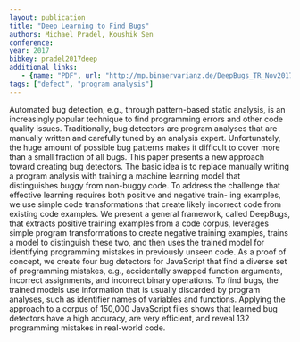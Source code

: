 ```yaml
---
layout: publication
title: "Deep Learning to Find Bugs"
authors: Michael Pradel, Koushik Sen
conference: 
year: 2017
bibkey: pradel2017deep
additional_links:
   - {name: "PDF", url: "http://mp.binaervarianz.de/DeepBugs_TR_Nov2017.pdf"}
tags: ["defect", "program analysis"]
---
```

Automated bug detection, e.g., through pattern-based static
analysis, is an increasingly popular technique to find programming errors and other code quality issues. Traditionally,
bug detectors are program analyses that are manually written and carefully tuned by an analysis expert. Unfortunately,
the huge amount of possible bug patterns makes it difficult
to cover more than a small fraction of all bugs. This paper
presents a new approach toward creating bug detectors. The
basic idea is to replace manually writing a program analysis
with training a machine learning model that distinguishes
buggy from non-buggy code. To address the challenge that
effective learning requires both positive and negative train-
ing examples, we use simple code transformations that create likely incorrect code from existing code examples. We
present a general framework, called DeepBugs, that extracts
positive training examples from a code corpus, leverages
simple program transformations to create negative training
examples, trains a model to distinguish these two, and then
uses the trained model for identifying programming mistakes in previously unseen code. As a proof of concept, we
create four bug detectors for JavaScript that find a diverse set
of programming mistakes, e.g., accidentally swapped function arguments, incorrect assignments, and incorrect binary
operations. To find bugs, the trained models use information
that is usually discarded by program analyses, such as identifier names of variables and functions. Applying the approach
to a corpus of 150,000 JavaScript files shows that learned bug
detectors have a high accuracy, are very efficient, and reveal
132 programming mistakes in real-world code.

